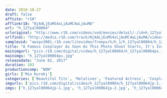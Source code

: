 ```yaml
---
date: 2018-10-27
draft: false
affsite: "r18"
afflinkr18: "NjA4LjEuMS4xLjAuMC4wLjAuMA"
url: "h_127yal00064"
urloriginal: "http://www.r18.com/videos/vod/movies/detail/-/id=h_127yal00064"
urlfinal: "http://media.r18.com/track/NjA4LjEuMS4xLjAuMC4wLjAuMA/videos/vod/movies/detail/-/id=h_127yal00064"
samplevid: "awspv3001.r18.com/litevideo/freepv/h/h_1/h_127yal00064/h_127yal00064_dmb_w.mp4"
title: "A Famous Cosplayer As Soon As This Photo Shoot Starts, It's Instant Quickie Time! She Was Drugged With Aphrodisiacs And Impregnated With A Smile Mio Kuroki"
mainimgurl: "pics.r18.com/digital/video/h_127yal00064/h_127yal00064ps.jpg"
mainimgs: "h_127yal00064ps.jpg"
releasedate: "June 02, 2017"
duration: 103
productioncomp: "NON"
girls: ['Mio Kuroki']
categories: ['Beautiful Tits', 'Relatives', 'Featured Actress', 'Cosplay', 'Titty Fuck', 'Facial', 'Deep Throat', 'Hi-Def']
imgurls: ['pics.r18.com/digital/video/h_127yal00064/h_127yal00064jp-1.jpg', 'pics.r18.com/digital/video/h_127yal00064/h_127yal00064jp-2.jpg', 'pics.r18.com/digital/video/h_127yal00064/h_127yal00064jp-3.jpg', 'pics.r18.com/digital/video/h_127yal00064/h_127yal00064jp-4.jpg', 'pics.r18.com/digital/video/h_127yal00064/h_127yal00064jp-5.jpg', 'pics.r18.com/digital/video/h_127yal00064/h_127yal00064jp-6.jpg', 'pics.r18.com/digital/video/h_127yal00064/h_127yal00064jp-7.jpg', 'pics.r18.com/digital/video/h_127yal00064/h_127yal00064jp-8.jpg', 'pics.r18.com/digital/video/h_127yal00064/h_127yal00064jp-9.jpg', 'pics.r18.com/digital/video/h_127yal00064/h_127yal00064jp-10.jpg', 'pics.r18.com/digital/video/h_127yal00064/h_127yal00064jp-11.jpg', 'pics.r18.com/digital/video/h_127yal00064/h_127yal00064jp-12.jpg', 'pics.r18.com/digital/video/h_127yal00064/h_127yal00064jp-13.jpg', 'pics.r18.com/digital/video/h_127yal00064/h_127yal00064jp-14.jpg', 'pics.r18.com/digital/video/h_127yal00064/h_127yal00064jp-15.jpg', 'pics.r18.com/digital/video/h_127yal00064/h_127yal00064jp-16.jpg', 'pics.r18.com/digital/video/h_127yal00064/h_127yal00064jp-17.jpg', 'pics.r18.com/digital/video/h_127yal00064/h_127yal00064jp-18.jpg', 'pics.r18.com/digital/video/h_127yal00064/h_127yal00064jp-19.jpg', 'pics.r18.com/digital/video/h_127yal00064/h_127yal00064jp-20.jpg']
imgs: ['h_127yal00064jp-1.jpg', 'h_127yal00064jp-2.jpg', 'h_127yal00064jp-3.jpg', 'h_127yal00064jp-4.jpg', 'h_127yal00064jp-5.jpg', 'h_127yal00064jp-6.jpg', 'h_127yal00064jp-7.jpg', 'h_127yal00064jp-8.jpg', 'h_127yal00064jp-9.jpg', 'h_127yal00064jp-10.jpg', 'h_127yal00064jp-11.jpg', 'h_127yal00064jp-12.jpg', 'h_127yal00064jp-13.jpg', 'h_127yal00064jp-14.jpg', 'h_127yal00064jp-15.jpg', 'h_127yal00064jp-16.jpg', 'h_127yal00064jp-17.jpg', 'h_127yal00064jp-18.jpg', 'h_127yal00064jp-19.jpg', 'h_127yal00064jp-20.jpg']
---
```

